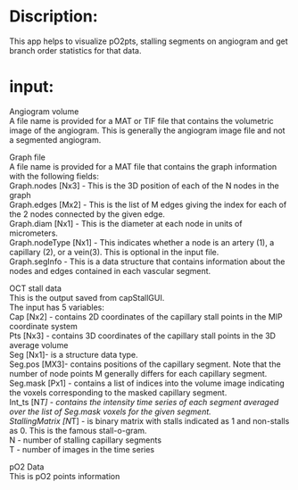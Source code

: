 # Discription:
This app helps to visualize pO2pts, stalling segments on angiogram and get branch order statistics for that data.

# input:
Angiogram volume <br/>
A file name is provided for a MAT or TIF file that contains the volumetric image of the angiogram. This is generally the angiogram image file and not a segmented angiogram.

Graph file <br/>
A file name is provided for a MAT file that contains the graph information with the following fields: <br/>
Graph.nodes [Nx3] - This is the 3D position of each of the N nodes in the graph <br/>
Graph.edges [Mx2] - This is the list of M edges giving the index for each of the 2 nodes connected by the given edge. <br/>
Graph.diam [Nx1] - This is the diameter at each node in units of micrometers. <br/>
Graph.nodeType [Nx1] - This indicates whether a node is an artery (1), a capillary (2), or a vein(3). This is optional in the input file. <br/>
Graph.segInfo - This is a data structure that contains information about the nodes and edges contained in each vascular segment.

OCT stall data <br/>
This is the output saved from capStallGUI. <br/>
The input has 5 variables: <br/>
Cap [Nx2] - contains 2D coordinates of the capillary stall points in the MIP coordinate system <br/>
Pts [Nx3] - contains 3D coordinates of the capillary stall points in the 3D average volume <br/>
Seg [Nx1]- is a structure data type. <br/>
Seg.pos [MX3]- contains positions of the capillary segment. Note that the number of node points M generally differs for each capillary segment. <br/>
Seg.mask [Px1] - contains a list of indices into the volume image indicating the voxels corresponding to the masked capillary segment. <br/>
Int_ts [N*T] - contains the intensity time series of each segment averaged over the list of Seg.mask voxels for the given segment. <br/>
StallingMatrix [N*T] - is binary matrix with stalls indicated as 1 and non-stalls as 0. This is the famous stall-o-gram. <br/>
N - number of stalling capillary segments <br/>
T - number of images in the time series

pO2 Data <br/>
This is pO2 points information



